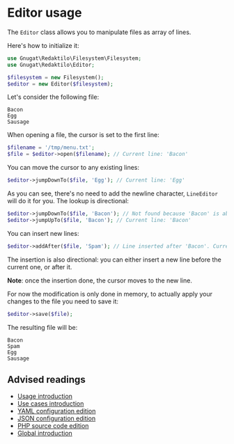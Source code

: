 # Editor usage

The `Editor` class allows you to manipulate files as array of lines.

Here's how to initialize it:

```php
use Gnugat\Redaktilo\Filesystem\Filesystem;
use Gnugat\Redaktilo\Editor;

$filesystem = new Filesystem();
$editor = new Editor($filesystem);
```

Let's consider the following file:

    Bacon
    Egg
    Sausage

When opening a file, the cursor is set to the first line:

```php
$filename = '/tmp/menu.txt';
$file = $editor->open($filename); // Current line: 'Bacon'
```

You can move the cursor to any existing lines:

```php
$editor->jumpDownTo($file, 'Egg'); // Current line: 'Egg'
```

As you can see, there's no need to add the newline character, `LineEditor` will
do it for you.
The lookup is directional:

```php
$editor->jumpDownTo($file, 'Bacon'); // Not found because 'Bacon' is above the current line
$editor->jumpUpTo($file, 'Bacon'); // Current line: 'Bacon'
```

You can insert new lines:

```php
$editor->addAfter($file, 'Spam'); // Line inserted after 'Bacon'. Current line: 'Spam'.
```

The insertion is also directional: you can either insert a new line before the
current one, or after it.

**Note**: once the insertion done, the cursor moves to the new line.

For now the modification is only done in memory, to actually apply your changes
to the file you need to save it:

```php
$editor->save($file);
```

The resulting file will be:

    Bacon
    Spam
    Egg
    Sausage

## Advised readings

* [Usage introduction](01-introduction.md)
* [Use cases introduction](../use-cases/01-introduction.md)
* [YAML configuration edition](../use-cases/02-yaml-configuration-edition.md)
* [JSON configuration edition](../use-cases/03-json-configuration-edition.md)
* [PHP source code edition](../use-cases/04-php-source-code-edition.md)
* [Global introduction](../01-introduction.md)

